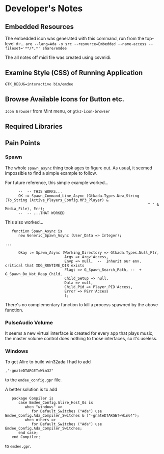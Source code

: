 # Developer's Notes

## Embedded Resources

The embedded icon was generated with this command, run from the top-level dir...
`are --lang=Ada -o src --resource=Embedded --name-access --fileset='**/*.*' share/emdee`

The all notes off midi file was created using csvmidi.

## Examine Style (CSS) of Running Application
`GTK_DEBUG=interactive bin/emdee`

## Browse Available Icons for Button etc.
`Icon Browser` from Mint menu, or `gtk3-icon-browser`

## Required Libraries

## Pain Points

### Spawn
The whole `spawn_async` thing took ages to figure out.  As usual, it seemed impossible to find a simple example to follow.  

For future reference, this simple example worked...
```
      --  -- THIS WORKS...
      OK := Spawn_Command_Line_Async (Gtkada.Types.New_String (To_String (Active_Players_Config.MP3_Player) &
                                                                 " " & Media_File), Err);
      --  -- ...THAT WORKED
```

This also worked...
```
   function Spawn_Async is
      new Generic_Spawn_Async (User_Data => Integer);

...

      Okay := Spawn_Async (Working_Directory => Gtkada.Types.Null_Ptr,
                           Argv => Argv'Access,
                           Envp => null,  --  Inherit our env, critical that XDG_RUNTIME_DIR exists
                           Flags => G_Spawn_Search_Path, --  + G_Spawn_Do_Not_Reap_Child,
                           Child_Setup => null,
                           Data => null,
                           Child_Pid => Player_PID'Access,
                           Error => PErr'Access
                           );
```

There's no complementary function to kill a process spawned by the above function.

### PulseAudio Volume
It seems a new virtual interface is created for every app that plays music, the master volume control does nothing to those interfaces, so it's useless.

### Windows
To get Alire to build win32ada I had to add

```,"-gnateDTARGET=Win32"```

to the `emdee_config.gpr` file.

A better solution is to add
```
   package Compiler is
      case Emdee_Config.Alire_Host_Os is
         when "windows" =>
            for Default_Switches ("Ada") use Emdee_Config.Ada_Compiler_Switches & ("-gnateDTARGET=Win64");
         when others =>
            for Default_Switches ("Ada") use Emdee_Config.Ada_Compiler_Switches;
      end case;
   end Compiler;
```
to `emdee.gpr`.

